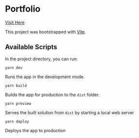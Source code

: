 # Portfolio

[Visit Here](https://dhavalkotak.github.io/portfolio)

This project was bootstrapped with [Vite](https://vitejs.dev/).

## Available Scripts

In the project directory, you can run:

```
yarn dev
```

Runs the app in the development mode.

```
yarn build
```

Builds the app for production to the `dist` folder.

```
yarn preview
```

Serves the built solution from `dist` by starting a local web server

```
yarn deploy
```

Deploys the app to production
